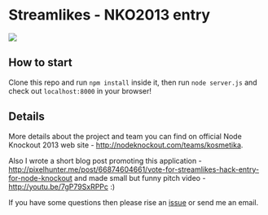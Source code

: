 # Streamlikes - NKO2013 entry

![](http://farm4.staticflickr.com/3098/13036706995_9384f58dcc_b.jpg)

## How to start

Clone this repo and run ``npm install`` inside it, then run ``node server.js`` and check out ``localhost:8000`` in your browser!

## Details

More details about the project and team you can find on official Node Knockout 2013 web site - http://nodeknockout.com/teams/kosmetika.

Also I wrote a short blog post promoting this application - http://pixelhunter.me/post/66874604661/vote-for-streamlikes-hack-entry-for-node-knockout and made small but funny pitch video - http://youtu.be/7gP79SxRPPc :)

If you have some questions then please rise an [issue](https://github.com/voronianski/nko2013-streamlikes/issues) or send me an email.
